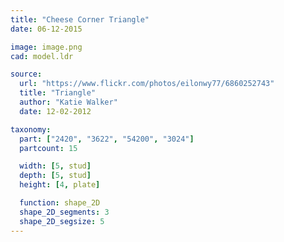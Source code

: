 ```yaml
---
title: "Cheese Corner Triangle"
date: 06-12-2015

image: image.png
cad: model.ldr

source:
  url: "https://www.flickr.com/photos/eilonwy77/6860252743"
  title: "Triangle"
  author: "Katie Walker"
  date: 12-02-2012

taxonomy:
  part: ["2420", "3622", "54200", "3024"]
  partcount: 15

  width: [5, stud]
  depth: [5, stud]
  height: [4, plate]

  function: shape_2D
  shape_2D_segments: 3
  shape_2D_segsize: 5
---
```

